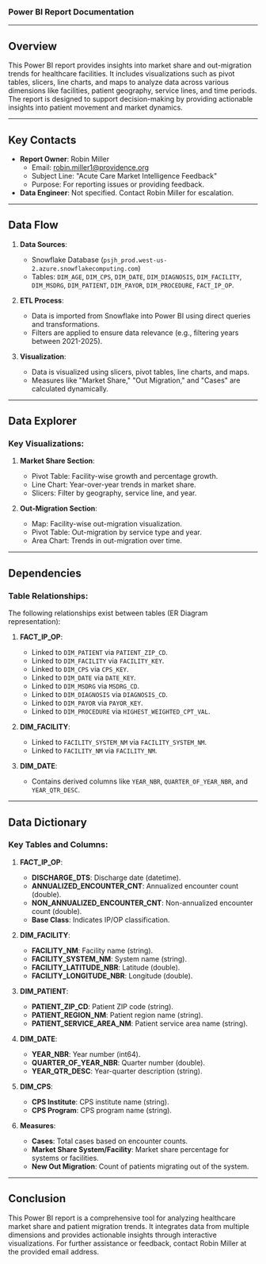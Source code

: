### Power BI Report Documentation

---

## **Overview**
This Power BI report provides insights into market share and out-migration trends for healthcare facilities. It includes visualizations such as pivot tables, slicers, line charts, and maps to analyze data across various dimensions like facilities, patient geography, service lines, and time periods. The report is designed to support decision-making by providing actionable insights into patient movement and market dynamics.

---

## **Key Contacts**
- **Report Owner**: Robin Miller  
  - Email: [robin.miller1@providence.org](mailto:robin.miller1@providence.org)  
  - Subject Line: "Acute Care Market Intelligence Feedback"  
  - Purpose: For reporting issues or providing feedback.
- **Data Engineer**: Not specified. Contact Robin Miller for escalation.

---

## **Data Flow**
1. **Data Sources**:
   - Snowflake Database (`psjh_prod.west-us-2.azure.snowflakecomputing.com`)
   - Tables: `DIM_AGE`, `DIM_CPS`, `DIM_DATE`, `DIM_DIAGNOSIS`, `DIM_FACILITY`, `DIM_MSDRG`, `DIM_PATIENT`, `DIM_PAYOR`, `DIM_PROCEDURE`, `FACT_IP_OP`.

2. **ETL Process**:
   - Data is imported from Snowflake into Power BI using direct queries and transformations.
   - Filters are applied to ensure data relevance (e.g., filtering years between 2021-2025).

3. **Visualization**:
   - Data is visualized using slicers, pivot tables, line charts, and maps.
   - Measures like "Market Share," "Out Migration," and "Cases" are calculated dynamically.

---

## **Data Explorer**
### **Key Visualizations**:
1. **Market Share Section**:
   - Pivot Table: Facility-wise growth and percentage growth.
   - Line Chart: Year-over-year trends in market share.
   - Slicers: Filter by geography, service line, and year.

2. **Out-Migration Section**:
   - Map: Facility-wise out-migration visualization.
   - Pivot Table: Out-migration by service type and year.
   - Area Chart: Trends in out-migration over time.

---

## **Dependencies**
### **Table Relationships**:
The following relationships exist between tables (ER Diagram representation):
1. **FACT_IP_OP**:
   - Linked to `DIM_PATIENT` via `PATIENT_ZIP_CD`.
   - Linked to `DIM_FACILITY` via `FACILITY_KEY`.
   - Linked to `DIM_CPS` via `CPS_KEY`.
   - Linked to `DIM_DATE` via `DATE_KEY`.
   - Linked to `DIM_MSDRG` via `MSDRG_CD`.
   - Linked to `DIM_DIAGNOSIS` via `DIAGNOSIS_CD`.
   - Linked to `DIM_PAYOR` via `PAYOR_KEY`.
   - Linked to `DIM_PROCEDURE` via `HIGHEST_WEIGHTED_CPT_VAL`.

2. **DIM_FACILITY**:
   - Linked to `FACILITY_SYSTEM_NM` via `FACILITY_SYSTEM_NM`.
   - Linked to `FACILITY_NM` via `FACILITY_NM`.

3. **DIM_DATE**:
   - Contains derived columns like `YEAR_NBR`, `QUARTER_OF_YEAR_NBR`, and `YEAR_QTR_DESC`.

---

## **Data Dictionary**
### **Key Tables and Columns**:
1. **FACT_IP_OP**:
   - **DISCHARGE_DTS**: Discharge date (datetime).
   - **ANNUALIZED_ENCOUNTER_CNT**: Annualized encounter count (double).
   - **NON_ANNUALIZED_ENCOUNTER_CNT**: Non-annualized encounter count (double).
   - **Base Class**: Indicates IP/OP classification.

2. **DIM_FACILITY**:
   - **FACILITY_NM**: Facility name (string).
   - **FACILITY_SYSTEM_NM**: System name (string).
   - **FACILITY_LATITUDE_NBR**: Latitude (double).
   - **FACILITY_LONGITUDE_NBR**: Longitude (double).

3. **DIM_PATIENT**:
   - **PATIENT_ZIP_CD**: Patient ZIP code (string).
   - **PATIENT_REGION_NM**: Patient region name (string).
   - **PATIENT_SERVICE_AREA_NM**: Patient service area name (string).

4. **DIM_DATE**:
   - **YEAR_NBR**: Year number (int64).
   - **QUARTER_OF_YEAR_NBR**: Quarter number (double).
   - **YEAR_QTR_DESC**: Year-quarter description (string).

5. **DIM_CPS**:
   - **CPS Institute**: CPS institute name (string).
   - **CPS Program**: CPS program name (string).

6. **Measures**:
   - **Cases**: Total cases based on encounter counts.
   - **Market Share System/Facility**: Market share percentage for systems or facilities.
   - **New Out Migration**: Count of patients migrating out of the system.

---

## Conclusion
This Power BI report is a comprehensive tool for analyzing healthcare market share and patient migration trends. It integrates data from multiple dimensions and provides actionable insights through interactive visualizations. For further assistance or feedback, contact Robin Miller at the provided email address.